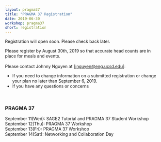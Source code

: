```yaml
---
layout: pragma37
title: "PRAGMA 37 Registration"
date: 2019-06-30
workshop: pragma37
short: registration
---
```


Registration will open soon. Please check back later.<br>

<!--Registration is now open!-->

<!--Please register <a href="https://www.myrgst.com:5007/centra4-pragma36/" target="new">HERE</a> -->

Please register by August 30th, 2019 so that accurate head counts are in place for meals and events.<br>
<br>
Please contact Johnny Nguyen at <a href="mailto:jnguyen@eng.ucsd.edu">[jnguyen@eng.ucsd.edu]</a>: <br>
<ul>
  <li>If you need to change information on a submitted registration or change your plan no later than September 6, 2019.</li>
  <li>If you have any questions or concerns</li>
</ul>

<br>

### PRAGMA 37 <br>
September 11(Wed): SAGE2 Tutorial and PRAGMA 37 Student Workshop<br>
September 12(Thu): PRAGMA 37 Workshop<br>
September 13(Fri): PRAGMA 37 Workshop<br>
September 14(Sat): Networking and Collaboration Day

